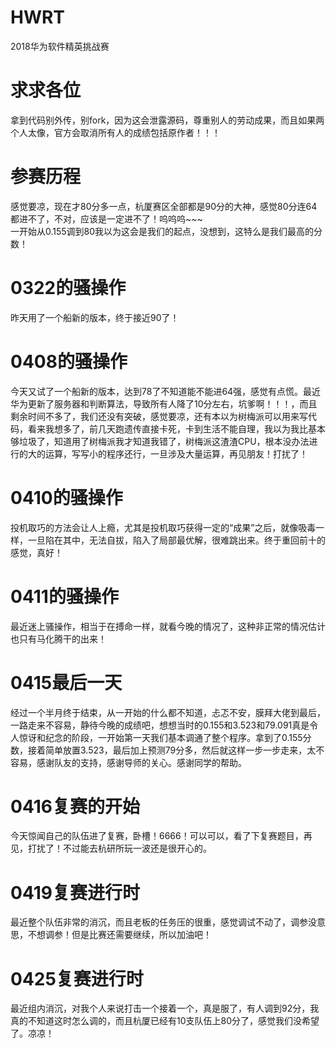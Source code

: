 # HWRT
2018华为软件精英挑战赛

# 求求各位
拿到代码别外传，别fork，因为这会泄露源码，尊重别人的劳动成果，而且如果两个人太像，官方会取消所有人的成绩包括原作者！！！

# 参赛历程
感觉要凉，现在才80分多一点，杭厦赛区全部都是90分的大神，感觉80分连64都进不了，不对，应该是一定进不了！呜呜呜~~~  
一开始从0.155调到80我以为这会是我们的起点，没想到，这特么是我们最高的分数！

# 0322的骚操作
昨天用了一个船新的版本，终于接近90了！

# 0408的骚操作
今天又试了一个船新的版本，达到78了不知道能不能进64强，感觉有点慌。最近华为更新了服务器和判断算法，导致所有人降了10分左右，坑爹啊！！！，而且剩余时间不多了，我们还没有突破，感觉要凉，还有本以为树梅派可以用来写代码，看来我想多了，前几天跑遗传直接卡死，卡到生活不能自理，我以为我比基本够垃圾了，知道用了树梅派我才知道我错了，树梅派这渣渣CPU，根本没办法进行的大的运算，写写小的程序还行，一旦涉及大量运算，再见朋友！打扰了！
# 0410的骚操作
投机取巧的方法会让人上瘾，尤其是投机取巧获得一定的“成果”之后，就像吸毒一样，一旦陷在其中，无法自拔，陷入了局部最优解，很难跳出来。终于重回前十的感觉，真好！
# 0411的骚操作
最近迷上骚操作，相当于在搏命一样，就看今晚的情况了，这种非正常的情况估计也只有马化腾干的出来！

# 0415最后一天
经过一个半月终于结束，从一开始的什么都不知道，忐忑不安，膜拜大佬到最后，一路走来不容易，静待今晚的成绩吧，想想当时的0.155和3.523和79.091真是令人惊讶和纪念的阶段，一开始第一天我们基本调通了整个程序。拿到了0.155分数，接着简单放置3.523，最后加上预测79分多，然后就这样一步一步走来，太不容易，感谢队友的支持，感谢导师的关心。感谢同学的帮助。

# 0416复赛的开始
今天惊闻自己的队伍进了复赛，卧槽！6666！可以可以，看了下复赛题目，再见，打扰了！不过能去杭研所玩一波还是很开心的。

# 0419复赛进行时
最近整个队伍非常的消沉，而且老板的任务压的很重，感觉调试不动了，调参没意思，不想调参！但是比赛还需要继续，所以加油吧！

# 0425复赛进行时
最近组内消沉，对我个人来说打击一个接着一个，真是服了，有人调到92分，我真的不知道这时怎么调的，而且杭厦已经有10支队伍上80分了，感觉我们没希望了。凉凉！
